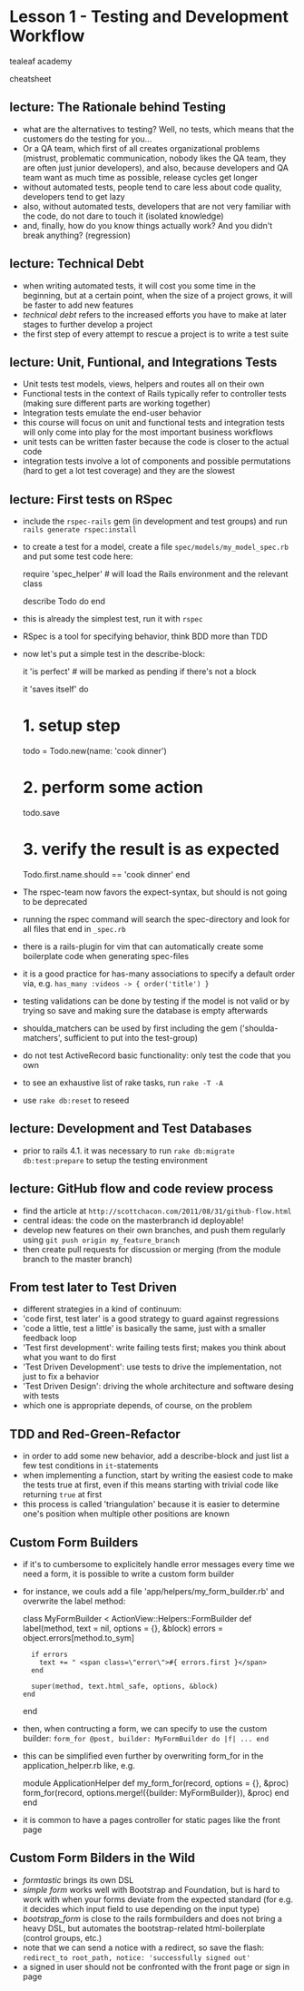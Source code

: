 # Lesson 1 - Testing and Development Workflow

tealeaf academy

cheatsheet


## lecture: The Rationale behind Testing

- what are the alternatives to testing? Well, no tests, which means that the customers do the testing for you...
- Or a QA team, which first of all creates organizational problems (mistrust, problematic communication, nobody likes the QA team, they are often just junior developers), and also, because developers and QA team want as much time as possible, release cycles get longer
- without automated tests, people tend to care less about code quality, developers tend to get lazy
- also, without automated tests, developers that are not very familiar with the code, do not dare to touch it (isolated knowledge)
- and, finally, how do you know things actually work? And you didn't break anything? (regression)

## lecture: Technical Debt

- when writing automated tests, it will cost you some time in the beginning, but at a certain point, when the size of a project grows, it will be faster to add new features
- *technical debt* refers to the increased efforts you have to make at later stages to further develop a project
- the first step of every attempt to rescue a project is to write a test suite

## lecture: Unit, Funtional, and Integrations Tests

- Unit tests test models, views, helpers and routes all on their own
- Functional tests in the context of Rails typically refer to controller tests (making sure different parts are working together)
- Integration tests emulate the end-user behavior
- this course will focus on unit and functional tests and integration tests will only come into play for the most important business workflows
- unit tests can be written faster because the code is closer to the actual code
- integration tests involve a lot of components and possible permutations (hard to get a lot test coverage) and they are the slowest

## lecture: First tests on RSpec

- include the `rspec-rails` gem (in development and test groups) and run `rails generate rspec:install`
- to create a test for a model, create a file `spec/models/my_model_spec.rb` and put some test code here:

    require 'spec_helper' # will load the Rails environment and the relevant class

    describe Todo do
    end

- this is already the simplest test, run it with `rspec`
- RSpec is a tool for specifying behavior, think BDD more than TDD
- now let's put a simple test in the describe-block:

  it 'is perfect' # will be marked as pending if there's not a block

  it 'saves itself' do
    # 1. setup step
    todo = Todo.new(name: 'cook dinner')

    # 2. perform some action
    todo.save

    # 3. verify the result is as expected
    Todo.first.name.should == 'cook dinner'
  end

- The rspec-team now favors the expect-syntax, but should is not going to be deprecated
- running the rspec command will search the spec-directory and look for all files that end in `_spec.rb`
- there is a rails-plugin for vim that can automatically create some boilerplate code when generating spec-files
- it is a good practice for has-many associations to specify a default order via, e.g. `has_many :videos -> { order('title') }`
- testing validations can be done by testing if the model is not valid or by trying so save and making sure the database is empty afterwards
- shoulda_matchers can be used by first including the gem ('shoulda-matchers', sufficient to put into the test-group)
- do not test ActiveRecord basic functionality: only test the code that you own
- to see an exhaustive list of rake tasks, run `rake -T -A`
- use `rake db:reset` to reseed

## lecture: Development and Test Databases

- prior to rails 4.1. it was necessary to run `rake db:migrate db:test:prepare` to setup the testing environment

## lecture: GitHub flow and code review process

- find the article at `http://scottchacon.com/2011/08/31/github-flow.html`
- central ideas: the code on the masterbranch id deployable!
- develop new features on their own branches, and push them regularly using `git push origin my_feature_branch`
- then create pull requests for discussion or merging (from the module branch to the master branch)

## From test later to Test Driven

- different strategies in a kind of continuum:
- 'code first, test later' is a good strategy to guard against regressions
- 'code a little, test a little' is basically the same, just with a smaller feedback loop
- 'Test first development': write failing tests first; makes you think about what you want to do first
- 'Test Driven Development': use tests to drive the implementation, not just to fix a behavior
- 'Test Driven Design': driving the whole architecture and software desing with tests
- which one is appropriate depends, of course, on the problem

## TDD and Red-Green-Refactor

- in order to add some new behavior, add a describe-block and just list a few test conditions in `it`-statements
- when implementing a function, start by writing the easiest code to make the tests true at first, even if this means starting with trivial code like returning `true` at first
- this process is called 'triangulation' because it is easier to determine one's position when multiple other positions are known

## Custom Form Builders

- if it's to cumbersome to explicitely handle error messages every time we need a form, it is possible to write a custom form builder
- for instance, we couls add a file 'app/helpers/my_form_builder.rb' and overwrite the label method:

    class MyFormBuilder < ActionView::Helpers::FormBuilder
      def label(method, text = nil, options = {}, &block)
        errors = object.errors[method.to_sym]

        if errors
          text += " <span class=\"error\">#{ errors.first }</span>
        end

        super(method, text.html_safe, options, &block)
      end
    end

- then, when contructing a form, we can specify to use the custom builder: `form_for @post, builder: MyFormBuilder do |f| ... end`
- this can be simplified even further by overwriting form_for in the application_helper.rb like, e.g.

    module ApplicationHelper
      def my_form_for(record, options = {}, &proc)
        form_for(record, options.merge!({builder: MyFormBuilder}), &proc)
      end
    end
- it is common to have a pages controller for static pages like the front page

## Custom Form Bilders in the Wild

- *formtastic* brings its own DSL
- *simple form* works well with Bootstrap and Foundation, but is hard to work with when your forms deviate from the expected standard (for e.g. it decides which input field to use depending on the input type)
- *bootstrap_form* is close to the rails formbuilders and does not bring a heavy DSL, but automates the bootstrap-related html-boilerplate (control groups, etc.)
- note that we can send a notice with a redirect, so save the flash: `redirect_to root_path, notice: 'successfully signed out'`
- a signed in user should not be confronted with the front page or sign in page

